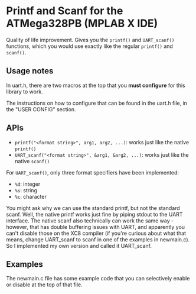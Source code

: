 # Printf and Scanf for the ATMega328PB (MPLAB X IDE) 

Quality of life improvement. Gives you the ```printf()``` and ```UART_scanf()``` functions, which you would use exactly like the regular ```printf()``` and ```scanf()```.

## Usage notes

In uart.h, there are two macros at the top that you **must configure** for this library to work.

The instructions on how to configure that can be found in the uart.h file, in the "USER CONFIG" section.

## APIs

- ```printf("<format string>", arg1, arg2, ...)```: works just like the native ```printf()```
- ```UART_scanf("<format string>", &arg1, &arg2, ...)```: works just like the native ```scanf()```

For ```UART_scanf()```, only three format specifiers have been implemented:
- ```%d```: integer
- ```%s```: string
- ```%c```: character

You might ask why we can use the standard printf, but not the standard scanf. Well, the native printf works just fine by piping stdout to the UART interface. The native scanf also technically can work the same way - however, that has double buffering issues with UART, and apparently you can't disable those on the XC8 compiler (if you're curious about what that means, change UART_scanf to scanf in one of the examples in newmain.c). So I implemented my own version and called it UART_scanf.

## Examples

The newmain.c file has some example code that you can selectively enable or disable at the top of that file.
